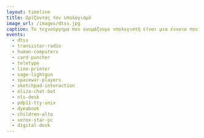 ```yaml
---
layout: timeline 
title: Ορίζοντας τον υπολογισμό 
image_url: /images/dtss.jpg
caption: Το τεχνούργημα που ονομάζουμε υπολογιστή είναι μια έννοια που ποτέ δεν σήμαινε το ίδιο πράγμα, ενώ η σύγχρονη χρήση της απομακρύνεται συνέχεια από το αρχικό νόημα. Από την πλευρά του χρήστη, οι πρώτοι μεγάλοι κεντρικοί ηλεκτρονικοί υπολογιστές, πράγματι έκαναν για λογαρισμό των χρηστών του υπολογισμούς, όπως τροχιές, και πίνακες λογαρίθμων. Αν και ο υπολογισμός παραμένει μια διαχρονική ανάγκη, στην πράξη οι περισσότερες και ίσως οι σημαντικότες χρήσεις των διαδραστικών συστημάτων δεν έχουν να κάνουν με τον υπολογισμό.
events:
  - dtss
  - transistor-radio
  - human-computers
  - card-puncher
  - teletype
  - line-printer
  - sage-lightgun
  - spacewar-players
  - sketchpad-interaction
  - eliza-chat-bot
  - nls-desk
  - pdp11-tty-unix
  - dynabook
  - children-alto
  - xerox-star-pc
  - digital-desk
---
```

